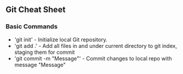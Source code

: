 ## Git Cheat Sheet

### Basic Commands

* 'git init' - Initialize local Git repository.
* 'git add .' - Add all files in and under current directory to git index, staging them for commit
* 'git commit -m "Message"' - Commit changes to local repo with message "Message"
